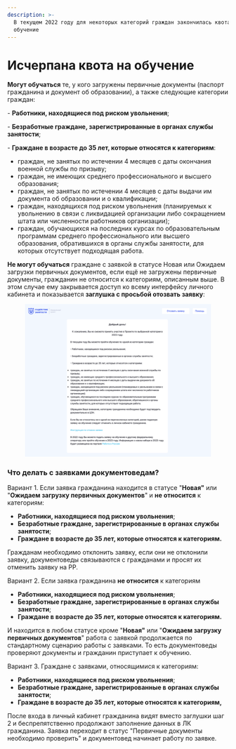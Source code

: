 ```yaml
---
description: >-
  В текущем 2022 году для некоторых категорий граждан закончилась квота на
  обучение
---
```


# Исчерпана квота на обучение

**Могут обучаться** те, у кого загружены первичные документы (паспорт гражданина и документ об образовании), а также следующие категории граждан:

\- **Работники, находящиеся под риском увольнения**;&#x20;

\- **Безработные граждане, зарегистрированные в органах службы занятости**;

\- **Граждане в возрасте до 35 лет, которые относятся к категориям**:

* граждан, не занятых по истечении 4 месяцев с даты окончания военной службы по призыву;
* граждан, не имеющих среднего профессионального и высшего образования;
* граждан, не занятых по истечении 4 месяцев с даты выдачи им документа об образовании и о квалификации;
* граждан, находящихся под риском увольнения (планируемых к увольнению в связи с ликвидацией организации либо сокращением штата или численности работников организации);
* граждан, обучающихся на последних курсах по образовательным программам среднего профессионального или высшего образования, обратившихся в органы службы занятости, для которых отсутствует подходящая работа.

**Не могут обучаться** граждане с заявкой в статусе Новая или Ожидаем загрузки первичных документов, если ещё не загружены первичные документы, гражданин не относится к категориям, описанным выше. В этом случае ему закрывается доступ ко всему интерфейсу личного кабинета и показывается **заглушка с просьбой отозвать заявку**:&#x20;

<figure><img src="../.gitbook/assets/image (26).png" alt=""><figcaption></figcaption></figure>

### Что делать с заявками документоведам?

Вариант 1. Если заявка гражданина находится в статусе  "**Новая"** или "**Ожидаем загрузку первичных документов**" и  **не относится** к категориям: &#x20;

* **Работники, находящиеся под риском увольнения**;&#x20;
* **Безработные граждане, зарегистрированные в органах службы занятости**;
* **Граждане в возрасте до 35 лет, которые относятся к категориям.**

Гражданам необходимо отклонить заявку, если они не отклонили заявку, документоведы связываются с гражданами и просят их отменить заявку на РР.

Вариант 2. Если заявка гражданина **не относится** к категориям&#x20;

* **Работники, находящиеся под риском увольнения**;&#x20;
* **Безработные граждане, зарегистрированные в органах службы занятости**;
* **Граждане в возрасте до 35 лет, которые относятся к категориям.**

И находится в любом статусе кроме "**Новая"** или "**Ожидаем загрузку первичных документов**" работа с заявкой продолжается по стандартному сценарию работы с заявками. То есть документоведы проверяют документы и гражданин приступает к обучению.

Вариант 3. Граждане с заявками, относящимися к категориям:&#x20;

* **Работники, находящиеся под риском увольнения**;&#x20;
* **Безработные граждане, зарегистрированные в органах службы занятости**;
* **Граждане в возрасте до 35 лет, которые относятся к категориям,**

После входа в личный кабинет гражданина видят вместо заглушки шаг  2 и беспрепятственно продолжают заполнение данных в ЛК гражданина.  Заявка переходит в статус "Первичные документы необходимо проверить" и документовед начинает работу по заявке.
